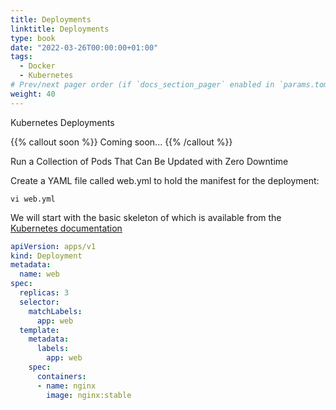 ```yaml
---
title: Deployments
linktitle: Deployments
type: book
date: "2022-03-26T00:00:00+01:00"
tags:
  - Docker
  - Kubernetes
# Prev/next pager order (if `docs_section_pager` enabled in `params.toml`)
weight: 40
---
```


Kubernetes Deployments

<!--more-->

{{% callout soon %}}
Coming soon...
{{% /callout %}}


Run a Collection of Pods That Can Be Updated with Zero Downtime

Create a YAML file called web.yml to hold the manifest for the deployment:
```
vi web.yml
```

We will start with the basic skeleton of which is available from the [Kubernetes documentation](https://kubernetes.io/docs/concepts/workloads/controllers/deployment/#creating-a-deployment)

```yml
apiVersion: apps/v1
kind: Deployment
metadata:
  name: web
spec:
  replicas: 3
  selector:
    matchLabels:
      app: web
  template:
    metadata:
      labels:
        app: web
    spec:
      containers:
      - name: nginx
        image: nginx:stable

```
